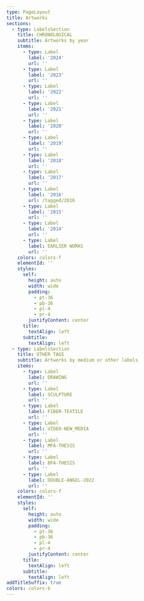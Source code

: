 ```yaml
---
type: PageLayout
title: Artworks
sections:
  - type: LabelsSection
    title: CHRONOLOGICAL
    subtitle: Artworks by year
    items:
      - type: Label
        label: '2024'
        url: ''
      - type: Label
        label: '2023'
        url: ''
      - type: Label
        label: '2022'
        url: ''
      - type: Label
        label: '2021'
        url: ''
      - type: Label
        label: '2020'
        url: ''
      - type: Label
        label: '2019'
        url: ''
      - type: Label
        label: '2018'
        url: ''
      - type: Label
        label: '2017'
        url: ''
      - type: Label
        label: '2016'
        url: /tagged/2016
      - type: Label
        label: '2015'
        url: ''
      - type: Label
        label: '2014'
        url: ''
      - type: Label
        label: EARLIER WORKS
        url: ''
    colors: colors-f
    elementId: ''
    styles:
      self:
        height: auto
        width: wide
        padding:
          - pt-36
          - pb-36
          - pl-4
          - pr-4
        justifyContent: center
      title:
        textAlign: left
      subtitle:
        textAlign: left
  - type: LabelsSection
    title: OTHER TAGS
    subtitle: Artworks by medium or other labels
    items:
      - type: Label
        label: DRAWING
        url: ''
      - type: Label
        label: SCULPTURE
        url: ''
      - type: Label
        label: FIBER-TEXTILE
        url: ''
      - type: Label
        label: VIDEO-NEW_MEDIA
        url: ''
      - type: Label
        label: MFA-THESIS
        url: ''
      - type: Label
        label: BFA-THESIS
        url: ''
      - type: Label
        label: DOUBLE-ANGEL-2022
        url: ''
    colors: colors-f
    elementId: ''
    styles:
      self:
        height: auto
        width: wide
        padding:
          - pt-36
          - pb-36
          - pl-4
          - pr-4
        justifyContent: center
      title:
        textAlign: left
      subtitle:
        textAlign: left
addTitleSuffix: true
colors: colors-b
---
```

